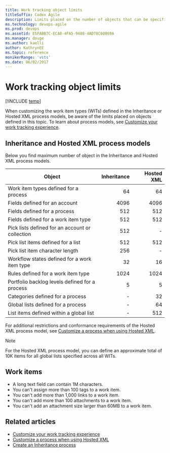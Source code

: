 ```yaml
---
title: Work tracking object limits 
titleSuffix: Codex Agile 
description: Limits placed on the number of objects that can be specified for the Inheritance and Hosted XML process models for Visual Studio Team Services 
ms.technology: devops-agile
ms.prod: devops
ms.assetid: E5FABB7C-ECA8-4FA5-9488-4AD78C60869A  
ms.manager: douge
ms.author: kaelliauthor: KathrynEE
ms.topic: reference
monikerRange: 'vsts'
ms.date: 06/02/2017
---
```


# Work tracking object limits 

[!INCLUDE [temp](../_shared/codex-agile.md)]

When customizing the work item types (WITs) defined in the Inheritance or Hosted XML process models, be aware of the limits placed on objects defined in this topic. To learn about process models, see [Customize your work tracking experience](../../work/customize/customize-work.md).

## Inheritance and Hosted XML process models

Below you find maximum number of object in the Inheritance and Hosted XML process models.

|Object | Inheritance |Hosted XML | 
|-------|------------:|----------:|
| Work item types defined for a process | 64  | 64 |
| Fields defined for an account | 4096  | 4096 |
| Fields defined for a process | 512  | 512 |
| Fields defined for a work item type | 512  | 512 |
| Pick lists defined for an account or collection | 512  | - |
| Pick list items defined for a list | 512  | 512 |
| Pick list item character length | 256  | - |
| Workflow states defined for a work item type | 32  | 16 |
| Rules defined for a work item type | 1024  | 1024 |
| Portfolio backlog levels defined for a process| 5  | 5 |
| Categories defined for a process | - | 32 | 
| Global lists defined for a process | - | 64  |
| List items defined within a global list | - | 512 | 

For additional restrictions and conformance requirements of the Hosted XML process model, see [Customize a process when using Hosted XML](../../work/customize/import-process/customize-process.md).

> [!NOTE]    
>For the Hosted XML process model, you can define an approximate total of 10K items for all global lists specified across all WITs. 
 
## Work items
- A long text field can contain 1M characters.
- You can't assign more than 100 tags to a work item.
- You can't add more than 1,000 links to a work item.
- You can't add more than 100 attachments to a work item.
- You can't add an attachment size larger than 60MB to a work item.

## Related articles
- [Customize your work tracking experience](../../work/customize/customize-work.md)
- [Customize a process when using Hosted XML](../../work/customize/import-process/customize-process.md)
- [Create an Inheritance process](manage-process.md)
